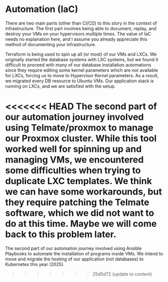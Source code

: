 # Automation (IaC) 

There are two main parts (other than CI/CD) to this story in the context of infrastructure. The first part involves being able to document, replay, and destroy your VMs on your hypervisors multiple times. The value of IaC needs no explanation here, and I assume you already appreciate this method of documenting your infrastructure.

Terraform is being used to spin up all (or most) of our VMs and LXCs. We originally started the database systems with LXC systems, but we found it difficult to proceed with many of our database installation automations since they require editing some kernel parameters which are not available for LXCs, forcing us to move to Hypervisor Kernel parameters. As a result, we migrated every DB resource to Ubuntu VMs. Our application stack is running on LXCs, and we are satisfied with the setup.

<<<<<<< HEAD
The second part of our automation journey involved using Telmate/proxmox to manage our Proxmox cluster. While this tool worked well for spinning up and managing VMs, we encountered some difficulties when trying to duplicate LXC templates. We think we can have some workarounds, but they require patching the Telmate software, which we did not want to do at this time. Maybe we will come back to this problem later.
=======
The second part of our automation journey involved using Ansible Playbooks to automate the installation of programs inside VMs. We intend to move and migrate the hosting of our application (not databases) to Kubernetes this year (2025).
>>>>>>> 25d5d72 (update to content)

